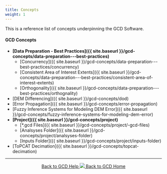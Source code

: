 ```yaml
---
title: Concepts
weight: 1
---
```


This is a reference list of concepts underpinning the GCD Software.

#### GCD Concepts

- **[Data Preparation - Best Practices]({{ site.baseurl }}/gcd-concepts/data-preparation---best-practices)**
  - [Concurrency]({{ site.baseurl }}/gcd-concepts/data-preparation---best-practices/concurrency)
  - [Consistent Area of Interest Extents]({{ site.baseurl }}/gcd-concepts/data-preparation---best-practices/consistent-area-of-interest-extents)
  - [Orthogonality]({{ site.baseurl }}/gcd-concepts/data-preparation---best-practices/orthognality)
- [DEM Differencing]({{ site.baseurl }}/gcd-concepts/dod)
- [Error Propagation]({{ site.baseurl }}/gcd-concepts/error-propagation)
- [Fuzzy Inference Systems for Modeling DEM Error]({{ site.baseurl }}/gcd-concepts/fuzzy-inference-systems-for-modeling-dem-error)
- **[Project]({{ site.baseurl }}/gcd-concepts/project)**
  - [*.gcd Files]({{ site.baseurl }}/gcd-concepts/project/-gcd-files)
  - [Analsyses Folder]({{ site.baseurl }}/gcd-concepts/project/analsyses-folder)
  - [Inputs Folder]({{ site.baseurl }}/gcd-concepts/project/inputs-folder)
- [ToPCAT Decimation]({{ site.baseurl }}/gcd-concepts/topcat-decimation)


------
<div align="center">
	<a class="hollow button" href="{{ site.baseurl }}/Help"><i class="fa fa-chevron-circle-left"></i>  Back to GCD Help </a>  
	<a class="hollow button" href="{{ site.baseurl }}/"><img src="{{ site.baseurl}}/assets/images/icons/GCDAddIn.png">  Back to GCD Home </a>  
</div>